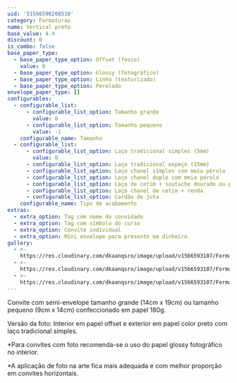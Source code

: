 ```yaml
---
uid: '51566590208510'
category: Formaturas
name: Vertical preto
base_value: 4.4
discount: 0
is_combo: false
base_paper_type:
  - base_paper_type_option: Offset (fosco)
    value: 0
  - base_paper_type_option: Glossy (fotográfico)
  - base_paper_type_option: Linho (texturizado)
  - base_paper_type_option: Perolado
envelope_paper_type: []
configurables:
  - configurable_list:
      - configurable_list_option: Tamanho grande
        value: 0
      - configurable_list_option: Tamanho pequeno
        value: -1
    configurable_name: Tamanho
  - configurable_list:
      - configurable_list_option: Laço tradicional simples (5mm)
        value: 0
      - configurable_list_option: Laço tradicional expeço (15mm)
      - configurable_list_option: Laço chanel simples com meia pérola
      - configurable_list_option: Laço chanel duplo com meia pérola
      - configurable_list_option: Laço de cetim + soutache dourado ou prateado
      - configurable_list_option: Laço chanel de cetim + renda
      - configurable_list_option: Cordão de juta
    configurable_name: Tipo de acabamento
extras:
  - extra_option: Tag com nome do convidado
  - extra_option: Tag com símbolo do curso
  - extra_option: Convite individual
  - extra_option: Mini envelope para presente em dinheiro
gallery:
  - >-
    https://res.cloudinary.com/dkaanqsro/image/upload/v1566593107/Formaturas/Vertical_preto_tfgenn.jpg
  - >-
    https://res.cloudinary.com/dkaanqsro/image/upload/v1566593107/Formaturas/Vertical_preto_2_xd0wwt.jpg
  - >-
    https://res.cloudinary.com/dkaanqsro/image/upload/v1566593107/Formaturas/Vertical_preto_3_v0do44.jpg
---
```

Convite com semi-envelope tamanho grande (14cm x 19cm) ou tamanho pequeno (9cm x 14cm) confeccionado em papel 180g.



Versão da foto: Interior em papel offset e exterior em papel color preto com laço tradicional simples.



\*Para convites com foto recomenda-se o uso do papel glossy fotográfico no interior.

\*A aplicação de foto na arte fica mais adequada e com melhor proporção em convites horizontais.
